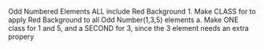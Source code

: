 Odd Numbered Elements ALL include Red Background
     1. Make CLASS for to apply Red Background to all Odd Number(1,3,5) elements
          a. Make ONE class for 1 and 5, and a SECOND for 3, since the 3 element needs an extra propery